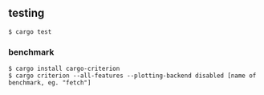 ## testing

```
$ cargo test
```

### benchmark

```
$ cargo install cargo-criterion
$ cargo criterion --all-features --plotting-backend disabled [name of benchmark, eg. "fetch"]
```